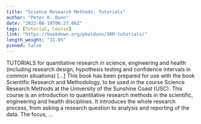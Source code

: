 ```yaml
---
title: "Science Research Methods: Tutorials"
author: "Peter K. Dunn"
date: "2022-08-19T06:27:06Z"
tags: [Tutorial, Course]
link: "https://bookdown.org/pkaldunn/SRM-tutorials/"
length_weight: "31.8%"
pinned: false
---
```


TUTORIALS for quantitative research in science, engineering and health (including research design, hypothesis testing and confidence intervals in common situations) [...] This book has been prepared for use with the book
Scientific Research and Methodology,
to be used in the course Science Research Methods at the
University of the Sunshine Coast (USC). This course is an introduction to quantitative research methods in the scientific, engineering and health disciplines.
It introduces the whole research process,
from asking a research question to analysis and reporting of the data.
The focus, ...
